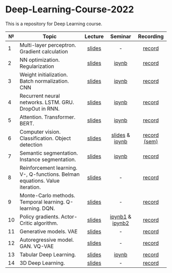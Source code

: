 # Deep-Learning-Course-2022

This is a repository for Deep Learning course.


|  №    | Topic      |  Lecture  | Seminar | Recording | 
| ----- | ----------    | :-------:   | :-----:   | :-------:   |
| 1     | Multi-layer perceptron. Gradient calculation | [slides](lectures/Lecture_1.pdf)           |   -      |     [record](https://www.youtube.com/watch?v=CmZ4iikP3uY&ab_channel=MachineLearningPhystech)      |
| 2     | NN optimization. Regularization      |  [slides](lectures/Lecture_2.pdf)          |   [ipynb](seminars/seminar2.ipynb)      |    [record](https://youtu.be/LoqJvp0PQZg)  |
| 3     | Weight initialization. Batch normalization. CNN    |   [slides](lectures/Lecture_3.pdf)        |     [ipynb](seminars/Seminar_3.ipynb)    |  [record](https://youtu.be/8KxIGPAXmEA)          |
| 4     | Recurrent neural networks. LSTM. GRU. DropOut in RNN.   |   [slides](lectures/Lecture_4.pdf)         |    [ipynb](seminars/Seminar_4.ipynb)      |    [record](https://www.youtube.com/watch?v=v5VSOWbF3mo&t=7s)       |
| 5     | Attention. Transformer. BERT.    |    [slides](lectures/Lecture_5.pdf)        |     [ipynb](seminars/Seminar_5.ipynb)      |     [record](https://www.youtube.com/watch?v=zijHaKOyRyg)      |
| 6     | Computer vision. Classification. Object detection |  [slides](lectures/Lecture_6.pdf)        | [slides](seminars/Seminar_6.pdf) & [ipynb](seminars/Seminar_6.ipynb)       |     [record (sem)](https://www.youtube.com/watch?v=EUhxX5d9XQk)      |
| 7     | Semantic segmentation. Instance segmentation.     |  [slides](lectures/Lecture_7.pdf)        |  [ipynb](seminars/Seminar_7.ipynb)      |    [record](https://www.youtube.com/watch?v=TTX59BFPngk&t=3377s&ab_channel=MachineLearningPhystech)       |
| 8     | Reinforcement learning. V-, Q-functions. Belman equations. Value iteration.   |    [slides](lectures/Lecture_8.pdf)       |    -       |  [record](https://www.youtube.com/watch?v=mmhh1ol7MqI) |  
| 9     | Monte-Carlo methods. Temporal learning. Q-learning. DQN.  |    [slides](lectures/Lecture_9.pdf)         |   -      |     [record](https://www.youtube.com/watch?v=Hz2ZDmrwV3c&t)      |
| 10     | Policy gradients. Actor-Critic algorithm.  |     [slides](lectures/Lecture_10.pdf)       |   [ipynb1](seminars/Seminar_10_part_1.ipynb)  & [ipynb2](seminars/Seminar_10_part_2.ipynb)       |      [record](https://www.youtube.com/watch?v=o0HlF0YEtkw)     |
| 11     | Generative models. VAE     |   [slides](lectures/Lecture_11.pdf)         |    -     |     [record](https://www.youtube.com/watch?v=H2NSqdURtGo&ab_channel=MachineLearningPhystech)      |
| 12     | Autoregressive model. GAN. VQ-VAE     | [slides](lectures/Lecture_12.pdf)           |      -   |     [record](https://www.youtube.com/watch?v=8XIZdReqzTE&t=4559s&ab_channel=MachineLearningPhystech)      |
| 13     | Tabular Deep Learning.   | [slides](lectures/Lecture_13.pdf)           |   [ipynb](seminars/Seminar_13.ipynb)       |      [record](https://www.youtube.com/watch?v=ABM3LbcYkGA&t=1313s&ab_channel=MachineLearningPhystech)     |
| 14    | 3D Deep Learning.   | [slides](lectures/Lecture_14.pdf)           |  -      |     [record](https://www.youtube.com/watch?v=mGzvy77-qgE&ab_channel=MachineLearningPhystech)      |
